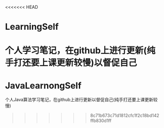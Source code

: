 <<<<<<< HEAD
# LearningSelf
个人学习笔记，在github上进行更新(纯手打还要上课更新较慢)以督促自己
=======
# JavaLearnongSelf
个人Java算法学习笔记，在github上进行更新以督促自己(纯手打还要上课更新较慢)
>>>>>>> 8c71b673c71d1812cfc1f2c18bd142ffb830d1ff
